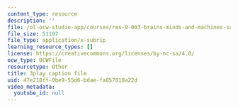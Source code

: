 ```yaml
---
content_type: resource
description: ''
file: /ol-ocw-studio-app/courses/res-9-003-brains-minds-and-machines-summer-course-summer-2015/47e218ff0be955d6bdaefa057010a22d_FRoD9TOJxso.vtt
file_size: 51197
file_type: application/x-subrip
learning_resource_types: []
license: https://creativecommons.org/licenses/by-nc-sa/4.0/
ocw_type: OCWFile
resourcetype: Other
title: 3play caption file
uid: 47e218ff-0be9-55d6-bdae-fa057010a22d
video_metadata:
  youtube_id: null
---
```

